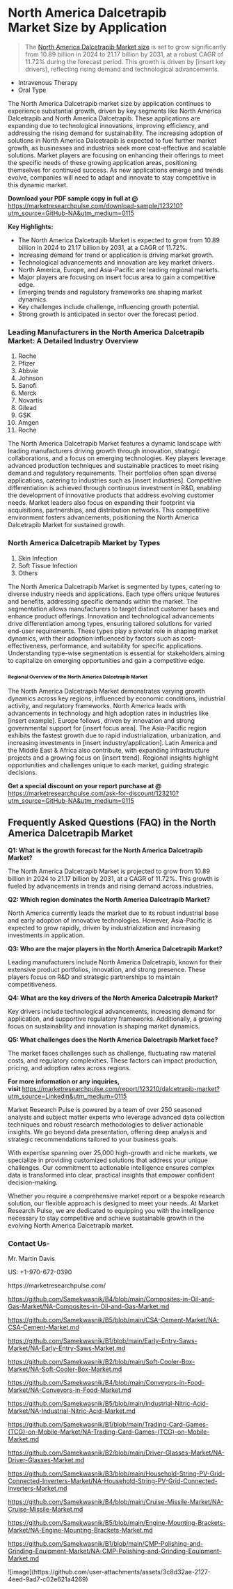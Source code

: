 <h1>North America Dalcetrapib Market&nbsp;Size by Application</h1><blockquote><p>The <a href="https://marketresearchpulse.com/download-sample/123210?utm_source=GitHub-NA&amp;utm_medium=0115">North America Dalcetrapib Market size</a> is set to grow significantly from 10.89 billion in 2024 to 21.17 billion by 2031, at a robust CAGR of 11.72% during the forecast period. This growth is driven by [insert key drivers], reflecting rising demand and technological advancements.</p></blockquote><ul><li>Intravenous Therapy <li> Oral Type</li></ul><p>The North America Dalcetrapib market size by application continues to experience substantial growth, driven by key segments like North America Dalcetrapib and North America Dalcetrapib. These applications are expanding due to technological innovations, improving efficiency, and addressing the rising demand for sustainability. The increasing adoption of solutions in North America Dalcetrapib is expected to fuel further market growth, as businesses and industries seek more cost-effective and scalable solutions. Market players are focusing on enhancing their offerings to meet the specific needs of these growing application areas, positioning themselves for continued success. As new applications emerge and trends evolve, companies will need to adapt and innovate to stay competitive in this dynamic market.</p><p><strong>Download your PDF sample copy in full at @ </strong><a href="https://marketresearchpulse.com/download-sample/123210?utm_source=GitHub-NA&amp;utm_medium=0115">https://marketresearchpulse.com/download-sample/123210?utm_source=GitHub-NA&amp;utm_medium=0115</a></p><p><strong>Key Highlights: </strong></p><ul><li>The North America Dalcetrapib Market is expected to grow from 10.89 billion in 2024 to 21.17 billion by 2031, at a CAGR of 11.72%.</li><li>Increasing demand for trend or application is driving market growth.</li><li>Technological advancements and innovation are key market drivers.</li><li>North America, Europe, and Asia-Pacific are leading regional markets.</li><li>Major players are focusing on insert focus area to gain a competitive edge.</li><li>Emerging trends and regulatory frameworks are shaping market dynamics.</li><li>Key challenges include challenge, influencing growth potential.</li><li>Strong growth is anticipated in sector over the forecast period.</li></ul><h3>Leading Manufacturers in the North America Dalcetrapib Market: A Detailed Industry Overview</h3><ol><li>Roche</li><li>Pfizer</li><li>Abbvie</li><li>Johnson</li><li>Sanofi</li><li>Merck</li><li>Novartis</li><li>Gilead</li><li>GSK</li><li>Amgen</li><li>Roche</li></ol><div class="flex max-w-full flex-col flex-grow"><div class="min-h-8 text-message flex w-full flex-col items-end gap-2 whitespace-normal break-words [.text-message+&amp;]:mt-5" dir="auto" data-message-author-role="assistant" data-message-id="fd8432e4-4910-450d-b182-61b7bfb0a01f" data-message-model-slug="gpt-4o"><div class="flex w-full flex-col gap-1 empty:hidden first:pt-[3px]"><div class="markdown prose w-full break-words dark:prose-invert light"><p>The North America Dalcetrapib Market features a dynamic landscape with leading manufacturers driving growth through innovation, strategic collaborations, and a focus on emerging technologies. Key players leverage advanced production techniques and sustainable practices to meet rising demand and regulatory requirements. Their portfolios often span diverse applications, catering to industries such as [insert industries]. Competitive differentiation is achieved through continuous investment in R&amp;D, enabling the development of innovative products that address evolving customer needs. Market leaders also focus on expanding their footprint via acquisitions, partnerships, and distribution networks. This competitive environment fosters advancements, positioning the North America Dalcetrapib Market for sustained growth.</p></div></div></div></div><h3>North America Dalcetrapib Market by Types</h3><ol><li>Skin Infection <li> Soft Tissue Infection <li> Others</li></ol><div class="flex max-w-full flex-col flex-grow"><div class="min-h-8 text-message flex w-full flex-col items-end gap-2 whitespace-normal break-words [.text-message+&amp;]:mt-5" dir="auto" data-message-author-role="assistant" data-message-id="084470be-0bb7-4664-bddf-5156b4f41249" data-message-model-slug="gpt-4o-mini"><div class="flex w-full flex-col gap-1 empty:hidden first:pt-[3px]"><div class="markdown prose w-full break-words dark:prose-invert light"><p>The North America Dalcetrapib Market is segmented by types, catering to diverse industry needs and applications. Each type offers unique features and benefits, addressing specific demands within the market. The segmentation allows manufacturers to target distinct customer bases and enhance product offerings. Innovation and technological advancements drive differentiation among types, ensuring tailored solutions for varied end-user requirements. These types play a pivotal role in shaping market dynamics, with their adoption influenced by factors such as cost-effectiveness, performance, and suitability for specific applications. Understanding type-wise segmentation is essential for stakeholders aiming to capitalize on emerging opportunities and gain a competitive edge.</p></div></div></div></div><h3><span style="font-size: 11px;">Regional Overview of the North America Dalcetrapib Market</span></h3><div class="flex max-w-full flex-col flex-grow"><div class="min-h-8 text-message flex w-full flex-col items-end gap-2 whitespace-normal break-words [.text-message+&amp;]:mt-5" dir="auto" data-message-author-role="assistant" data-message-id="e9038762-ce64-4e30-91c9-9bd413514231" data-message-model-slug="gpt-4o-mini"><div class="flex w-full flex-col gap-1 empty:hidden first:pt-[3px]"><div class="markdown prose w-full break-words dark:prose-invert light"><p>The North America Dalcetrapib Market demonstrates varying growth dynamics across key regions, influenced by economic conditions, industrial activity, and regulatory frameworks. North America leads with advancements in technology and high adoption rates in industries like [insert example]. Europe follows, driven by innovation and strong governmental support for [insert focus area]. The Asia-Pacific region exhibits the fastest growth due to rapid industrialization, urbanization, and increasing investments in [insert industry/application]. Latin America and the Middle East &amp; Africa also contribute, with expanding infrastructure projects and a growing focus on [insert trend]. Regional insights highlight opportunities and challenges unique to each market, guiding strategic decisions.</p></div></div></div></div><p><strong>Get a special discount on your report purchase at @ </strong><a href="https://marketresearchpulse.com/ask-for-discount/123210?utm_source=GitHub-NA&amp;utm_medium=0115">https://marketresearchpulse.com/ask-for-discount/123210?utm_source=GitHub-NA&amp;utm_medium=0115</a></p><h2>Frequently Asked Questions (FAQ) in the North America Dalcetrapib Market</h2><p><strong>Q1: What is the growth forecast for the North America Dalcetrapib Market?</strong></p><p>The North America Dalcetrapib Market is projected to grow from 10.89 billion in 2024 to 21.17 billion by 2031, at a CAGR of 11.72%. This growth is fueled by advancements in trends and rising demand across industries.</p><p><strong>Q2: Which region dominates the North America Dalcetrapib Market?</strong></p><p>North America currently leads the market due to its robust industrial base and early adoption of innovative technologies. However, Asia-Pacific is expected to grow rapidly, driven by industrialization and increasing investments in application.</p><p><strong>Q3: Who are the major players in the North America Dalcetrapib Market?</strong></p><p>Leading manufacturers include North America Dalcetrapib, known for their extensive product portfolios, innovation, and strong presence. These players focus on R&amp;D and strategic partnerships to maintain competitiveness.</p><p><strong>Q4: What are the key drivers of the North America Dalcetrapib Market?</strong></p><p>Key drivers include technological advancements, increasing demand for application, and supportive regulatory frameworks. Additionally, a growing focus on sustainability and innovation is shaping market dynamics.</p><p><strong>Q5: What challenges does the North America Dalcetrapib Market face?</strong></p><p>The market faces challenges such as challenge, fluctuating raw material costs, and regulatory complexities. These factors can impact production, pricing, and adoption rates across regions.</p><p><strong>For more information or any inquiries, visit&nbsp;</strong><a href="https://marketresearchpulse.com/report/123210/dalcetrapib-market?utm_source=Linkedin&utm_medium=0115">https://marketresearchpulse.com/report/123210/dalcetrapib-market?utm_source=Linkedin&utm_medium=0115</a></p><p>Market Research Pulse is powered by a team of over 250 seasoned analysts and subject matter experts who leverage advanced data collection techniques and robust research methodologies to deliver actionable insights. We go beyond data presentation, offering deep analysis and strategic recommendations tailored to your business goals.</p><p>With expertise spanning over 25,000 high-growth and niche markets, we specialize in providing customized solutions that address your unique challenges. Our commitment to actionable intelligence ensures complex data is transformed into clear, practical insights that empower confident decision-making.</p><p>Whether you require a comprehensive market report or a bespoke research solution, our flexible approach is designed to meet your needs. At Market Research Pulse, we are dedicated to equipping you with the intelligence necessary to stay competitive and achieve sustainable growth in the evolving North America Dalcetrapib market.</p><h3><strong>Contact Us-</strong></h3><p>Mr. Martin Davis</p><p>US: +1-970-672-0390</p><p>https://marketresearchpulse.com/</p><p><a href="https://github.com/Samekwasnik/B4/blob/main/Composites-in-Oil-and-Gas-Market/NA-Composites-in-Oil-and-Gas-Market.md">https://github.com/Samekwasnik/B4/blob/main/Composites-in-Oil-and-Gas-Market/NA-Composites-in-Oil-and-Gas-Market.md</a></p><p><a href="https://github.com/Samekwasnik/B5/blob/main/CSA-Cement-Market/NA-CSA-Cement-Market.md">https://github.com/Samekwasnik/B5/blob/main/CSA-Cement-Market/NA-CSA-Cement-Market.md</a></p><p><a href="https://github.com/Samekwasnik/B1/blob/main/Early-Entry-Saws-Market/NA-Early-Entry-Saws-Market.md">https://github.com/Samekwasnik/B1/blob/main/Early-Entry-Saws-Market/NA-Early-Entry-Saws-Market.md</a></p><p><a href="https://github.com/Samekwasnik/B2/blob/main/Soft-Cooler-Box-Market/NA-Soft-Cooler-Box-Market.md">https://github.com/Samekwasnik/B2/blob/main/Soft-Cooler-Box-Market/NA-Soft-Cooler-Box-Market.md</a></p><p><a href="https://github.com/Samekwasnik/B4/blob/main/Conveyors-in-Food-Market/NA-Conveyors-in-Food-Market.md">https://github.com/Samekwasnik/B4/blob/main/Conveyors-in-Food-Market/NA-Conveyors-in-Food-Market.md</a></p><p><a href="https://github.com/Samekwasnik/B5/blob/main/Industrial-Nitric-Acid-Market/NA-Industrial-Nitric-Acid-Market.md">https://github.com/Samekwasnik/B5/blob/main/Industrial-Nitric-Acid-Market/NA-Industrial-Nitric-Acid-Market.md</a></p><p><a href="https://github.com/Samekwasnik/B1/blob/main/Trading-Card-Games-(TCG)-on-Mobile-Market/NA-Trading-Card-Games-(TCG)-on-Mobile-Market.md">https://github.com/Samekwasnik/B1/blob/main/Trading-Card-Games-(TCG)-on-Mobile-Market/NA-Trading-Card-Games-(TCG)-on-Mobile-Market.md</a></p><p><a href="https://github.com/Samekwasnik/B2/blob/main/Driver-Glasses-Market/NA-Driver-Glasses-Market.md">https://github.com/Samekwasnik/B2/blob/main/Driver-Glasses-Market/NA-Driver-Glasses-Market.md</a></p><p><a href="https://github.com/Samekwasnik/B3/blob/main/Household-String-PV-Grid-Connected-Inverters-Market/NA-Household-String-PV-Grid-Connected-Inverters-Market.md">https://github.com/Samekwasnik/B3/blob/main/Household-String-PV-Grid-Connected-Inverters-Market/NA-Household-String-PV-Grid-Connected-Inverters-Market.md</a></p><p><a href="https://github.com/Samekwasnik/B4/blob/main/Cruise-Missile-Market/NA-Cruise-Missile-Market.md">https://github.com/Samekwasnik/B4/blob/main/Cruise-Missile-Market/NA-Cruise-Missile-Market.md</a></p><p><a href="https://github.com/Samekwasnik/B5/blob/main/Engine-Mounting-Brackets-Market/NA-Engine-Mounting-Brackets-Market.md">https://github.com/Samekwasnik/B5/blob/main/Engine-Mounting-Brackets-Market/NA-Engine-Mounting-Brackets-Market.md</a></p><p><a href="https://github.com/Samekwasnik/B1/blob/main/CMP-Polishing-and-Grinding-Equipment-Market/NA-CMP-Polishing-and-Grinding-Equipment-Market.md">https://github.com/Samekwasnik/B1/blob/main/CMP-Polishing-and-Grinding-Equipment-Market/NA-CMP-Polishing-and-Grinding-Equipment-Market.md</a></p>
![image](https://github.com/user-attachments/assets/3c8d32ae-2127-4eed-9ad7-c02e621a4269)
